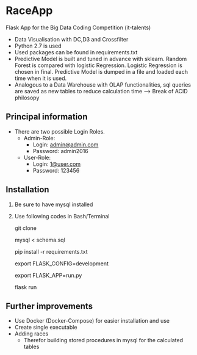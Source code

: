 # RaceApp

Flask App for the Big Data Coding Competition (it-talents)
* Data Visualisation with DC,D3 and Crossfilter
* Python 2.7 is used
* Used packages can be found in requirements.txt
* Predictive Model is built and tuned in advance with sklearn. Random Forest is compared with logistic Regression. Logistic Regression is chosen in final. Predictive Model is dumped in a file and loaded each time when it is used.
* Analogous to a Data Warehouse with OLAP functionalities, sql queries are saved as new tables to reduce calculation time --> Break of ACID philosopy

## Principal information
* There are two possible Login Roles.
  * Admin-Role:
    * Login: admin@admin.com
    * Password: admin2016
  * User-Role:
    * Login: 1@user.com
    * Password: 123456

## Installation

1) Be sure to have mysql installed

2) Use following codes in Bash/Terminal

    git clone

    mysql < schema.sql

    pip install -r requirements.txt

    export FLASK_CONFIG=development

    export FLASK_APP=run.py

    flask run

## Further improvements

* Use Docker (Docker-Compose) for easier installation and use
* Create single executable
* Adding races
  * Therefor building stored procedures in mysql for the calculated tables
